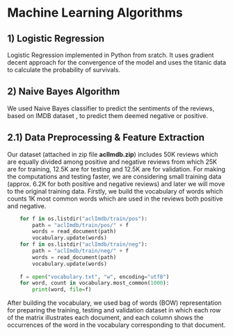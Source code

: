 # Machine Learning Algorithms 
## 1) Logistic Regression
Logistic Regression implemented in Python from sratch. It uses gradient decent approach for the convergence of the model and uses the titanic data to calculate the probability of survivals.

## 2) Naive Bayes Algorithm
We used Naive Bayes classifier to predict the sentiments of the reviews, based on IMDB dataset , to predict them deemed negative or positive.
## 2.1) Data Preprocessing & Feature Extraction
Our dataset (attached in zip file __aclImdb.zip__) includes 50K reviews which are equally divided among positive and negative reviews from which 25K are for training, 12.5K are for testing and 12.5K are for validation. For making the computations and testing faster, we are considering small training data (approx. 6.2K for both positive and negative reviews) and later we will move to the original training data. Firstly, we build the vocabulary of words which counts 1K most common words which are used in the reviews both positive and negative.
```python   
    for f in os.listdir("aclImdb/train/pos"):
        path = "aclImdb/train/pos/" + f
        words = read_document(path)
        vocabulary.update(words)
    for f in os.listdir("aclImdb/train/neg"):
        path = "aclImdb/train/neg/" + f
        words = read_document(path)
        vocabulary.update(words)
    
    f = open("vocabulary.txt", "w", encoding="utf8")
    for word, count in vocabulary.most_common(1000):
        print(word, file=f)   
```
After building the vocabulary, we used bag of words (BOW) representation for preparing the training, testing and validation dataset in which each row of the matrix illustrates each document, and each column shows the occurrences of the word in the vocabulary corresponding to that document.
